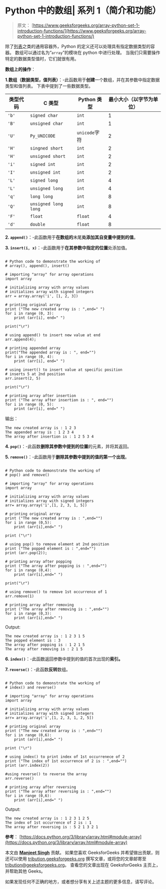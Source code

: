 # Python 中的数组| 系列 1（简介和功能）

> 原文： [https://www.geeksforgeeks.org/array-python-set-1-introduction-functions/](https://www.geeksforgeeks.org/array-python-set-1-introduction-functions/)

除了[列表](http://quiz.geeksforgeeks.org/python-set-3-strings-lists-tuples-iterations/)之类的通用容器外，Python 的定义还可以处理具有指定数据类型的容器。 数组可以通过名为“`array`”的模块在 python 中进行处理。 当我们只需要操作特定的数据类型值时，它们就很有用。

**数组上的操作**：

**1.数组（数据类型，值列表）**：-此函数用于**创建**一个数组，并在其参数中指定数据类型和值列表。 下表中提到了一些数据类型。

| 类型代码 | C 类型 | Python 类型 | 最小大小（以字节为单位） |
| --- | --- | --- | --- |
| `'b'` | `signed char` | `int` | 1 |
| `'B'` | `unsigned char` | `int` | 1 |
| `'U'` | `Py_UNICODE` | `unicode`字符 | 2 |
| `'H'` | `singned short` | `int` | 2 |
| `'H'` | `unsigned short` | `int` | 2 |
| `'i'` | `signed int` | `int` | 2 |
| `'I'` | `unsigned int` | `int` | 2 |
| `'L'` | `signed long` | `int` | 4 |
| `'L'` | `unsigned long` | `int` | 4 |
| `'q'` | `long long` | `int` | 8 |
| `'Q'` | `unsigned long long` | `int` | 8 |
| `'F'` | `float` | `float` | 4 |
| `'d'` | `double` | `float` | 8 |

**2\. `append()`**：-此函数用于**在数组的**末尾**处添加其自变量中提到的值**。

**3\. `insert(i, x)`**：-此函数用于**在其参数中指定的位置**处添加值。

```

# Python code to demonstrate the working of  
# array(), append(), insert() 

# importing "array" for array operations 
import array 

# initializing array with array values 
# initializes array with signed integers 
arr = array.array('i', [1, 2, 3])  

# printing original array 
print ("The new created array is : ",end=" ") 
for i in range (0, 3): 
    print (arr[i], end=" ") 

print("\r") 

# using append() to insert new value at end 
arr.append(4); 

# printing appended array 
print("The appended array is : ", end="") 
for i in range (0, 4): 
    print (arr[i], end=" ") 

# using insert() to insert value at specific position 
# inserts 5 at 2nd position 
arr.insert(2, 5) 

print("\r") 

# printing array after insertion 
print ("The array after insertion is : ", end="") 
for i in range (0, 5): 
    print (arr[i], end=" ") 

```

输出：

```
The new created array is : 1 2 3 
The appended array is : 1 2 3 4 
The array after insertion is : 1 2 5 3 4 

```

**4\. `pop()`**：-此函数**删除其参数中提到的位置**的元素，并将其返回。

**5\. `remove()`**：-此函数用于**删除其参数中提到的值的第一个出现**。

```

# Python code to demonstrate the working of  
# pop() and remove() 

# importing "array" for array operations 
import array 

# initializing array with array values 
# initializes array with signed integers 
arr= array.array('i',[1, 2, 3, 1, 5])  

# printing original array 
print ("The new created array is : ",end="") 
for i in range (0,5): 
    print (arr[i],end=" ") 

print ("\r") 

# using pop() to remove element at 2nd position 
print ("The popped element is : ",end="") 
print (arr.pop(2)); 

# printing array after popping 
print ("The array after popping is : ",end="") 
for i in range (0,4): 
    print (arr[i],end=" ") 

print("\r") 

# using remove() to remove 1st occurrence of 1 
arr.remove(1) 

# printing array after removing 
print ("The array after removing is : ",end="") 
for i in range (0,3): 
    print (arr[i],end=" ") 

```

Output:

```
The new created array is : 1 2 3 1 5 
The popped element is : 3
The array after popping is : 1 2 1 5 
The array after removing is : 2 1 5 

```

**6\. `index()`**：-此函数返回参数中提到的值的首次出现的**索引。**

**7\. `reverse()`**：-此函数**反转**数组。

```

# Python code to demonstrate the working of  
# index() and reverse() 

# importing "array" for array operations 
import array 

# initializing array with array values 
# initializes array with signed integers 
arr= array.array('i',[1, 2, 3, 1, 2, 5])  

# printing original array 
print ("The new created array is : ",end="") 
for i in range (0,6): 
    print (arr[i],end=" ") 

print ("\r") 

# using index() to print index of 1st occurrenece of 2 
print ("The index of 1st occurrence of 2 is : ",end="") 
print (arr.index(2)) 

#using reverse() to reverse the array 
arr.reverse() 

# printing array after reversing 
print ("The array after reversing is : ",end="") 
for i in range (0,6): 
    print (arr[i],end=" ") 

```

Output:

```
The new created array is : 1 2 3 1 2 5 
The index of 1st occurrence of 2 is : 1
The array after reversing is : 5 2 1 3 2 1

```

**参考**：
[https://docs.python.org/3/library/array.html#module-array](https://docs.python.org/3/library/array.html#module-array)

本文由 [**Manjeet Singh**](https://auth.geeksforgeeks.org/profile.php?user=manjeet_04&list=practice) 贡献。 如果您喜欢 GeeksforGeeks 并希望做出贡献，则还可以使用 [tribution.geeksforgeeks.org](http://www.contribute.geeksforgeeks.org) 撰写文章，或将您的文章邮寄至 tribution@geeksforgeeks.org。 查看您的文章出现在 GeeksforGeeks 主页上，并帮助其他 Geeks。

如果发现任何不正确的地方，或者想分享有关上述主题的更多信息，请写评论。